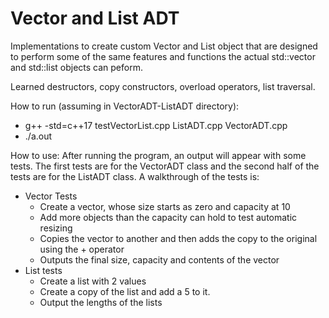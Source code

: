 # Vector and List ADT
Implementations to create custom Vector and List object that are designed to perform some of the same features and functions the actual std::vector and std::list objects can peform.

Learned destructors, copy constructors, overload operators, list traversal.

How to run (assuming in VectorADT-ListADT directory):
- g++ -std=c++17 testVectorList.cpp ListADT.cpp VectorADT.cpp
- ./a.out

How to use:
After running the program, an output will appear with some tests. The first tests are for the VectorADT class and the second half of the tests are for the ListADT class. A walkthrough of the tests is:
- Vector Tests
	- Create a vector, whose size starts as zero and capacity at 10
	- Add more objects than the capacity can hold to test automatic resizing
	- Copies the vector to another and then adds the copy to the original using the + operator
	- Outputs the final size, capacity and contents of the vector
- List tests
	- Create a list with 2 values
	- Create a copy of the list and add a 5 to it.
	- Output the lengths of the lists